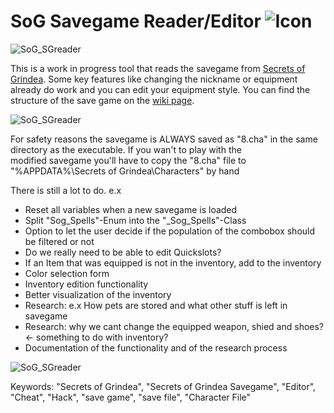 # SoG Savegame Reader/Editor ![Icon](https://returnnull.de/images/_64.png)

![SoG_SGreader](https://returnnull.de/images/_SoG_SGreader3.png)  

This is a work in progress tool that reads the savegame from [Secrets of Grindea](https://store.steampowered.com/app/269770/Secrets_of_Grindea/).
Some key features like changing the nickname or equipment already do work and you can edit your equipment style.
You can find the structure of the save game on the [wiki page](https://github.com/tolik518/SoG_SGreader/wiki/Savegame-File-Structure).  
  
![SoG_SGreader](https://returnnull.de/images/_SoG_SGreader2.png)  
  
For safety reasons the savegame is ALWAYS saved as "8.cha" in the same directory as the executable. If you wan't to play with the  
modified savegame you'll have to copy the "8.cha" file to "%APPDATA%\Secrets of Grindea\Characters" by hand  
  
There is still a lot to do.
e.x
- Reset all variables when a new savegame is loaded
- Split "Sog_Spells"-Enum into the "_Sog_Spells"-Class
- Option to let the user decide if the population of the combobox should be filtered or not
- Do we really need to be able to edit Quickslots?
- If an Item that was equipped is not in the inventory, add to the inventory
- Color selection form
- Inventory edition functionality
- Better visualization of the inventory
- Research: e.x How pets are stored and what other stuff is left in savegame
- Research: why we cant change the equipped weapon, shied and shoes? <- something to do with inventory?
- Documentation of the functionality and of the research process

  
![SoG_SGreader](https://returnnull.de/images/_SoG_SGreader.png)

  

Keywords: "Secrets of Grindea", "Secrets of Grindea Savegame", "Editor", "Cheat", "Hack", "save game", "save file", "Character File"
